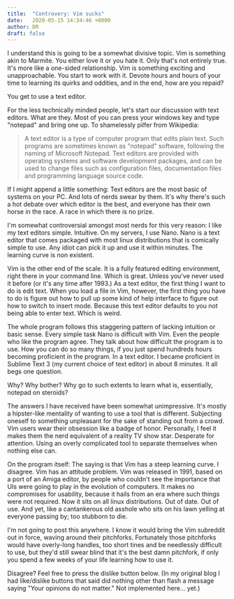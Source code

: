 ```yaml
---
title:  "Controvery: Vim sucks"
date:   2020-05-15 14:34:46 +0000
author: DR
draft: false
---
```


I understand this is going to be a somewhat divisive topic. Vim is something akin to Marmite. You either love it or you hate it. Only that's not entirely true. It's more like a one-sided relationship. Vim is something exciting and unapproachable. You start to work with it. Devote hours and hours of your time to learning its quirks and oddities, and in the end, how are you repaid?

You get to use a text editor.

For the less technically minded people, let's start our discussion with text editors. What are they. Most of you can press your windows key and type "notepad" and bring one up. To shamelessly pilfer from Wikipedia:

> A text editor is a type of computer program that edits plain text. Such programs are sometimes known as "notepad" software, following the naming of Microsoft Notepad. Text editors are provided with operating systems and software development packages, and can be used to change files such as configuration files, documentation files and programming language source code.

If I might append a little something: Text editors are the most basic of systems on your PC. And lots of nerds swear by them. It's why there's such a hot debate over which editor is the best, and everyone has their own horse in the race. A race in which there is no prize.

I'm somewhat controversial amongst most nerds for this very reason: I like my text editors simple. Intuitive. On my servers, I use Nano. Nano is a text editor that comes packaged with most linux distributions that is comically simple to use. Any idiot can pick it up and use it within minutes. The learning curve is non existent.

Vim is the other end of the scale. It is a fully featured editing environment, right there in your command line. Which is great. Unless you've never used it before (or it's any time after 1993.) As a text editor, the first thing I want to do is edit text. When you load a file in Vim, however, the first thing you have to do is figure out how to pull up some kind of help interface to figure out how to switch to insert mode. Because this text editor defaults to you not being able to enter text. Which is weird.

The whole program follows this staggering pattern of lacking intuition or basic sense. Every simple task Nano is difficult with Vim. Even the people who like the program agree. They talk about how difficult the program is to use. How you can do so many things, if you just spend hundreds hours becoming proficient in the program. In a text editor. I became proficient in Sublime Text 3 (my current choice of text editor) in about 8 minutes. It all begs one question.

Why? Why bother? Why go to such extents to learn what is, essentially, notepad on steroids?

The answers I have received have been somewhat unimpressive. It's mostly a hipster-like mentality of wanting to use a tool that is different. Subjecting oneself to something unpleasant for the sake of standing out from a crowd. Vim users wear their obsession like a badge of honor. Personally, I feel it makes them the nerd equivalent of a reality TV show star. Desperate for attention. Using an overly complicated tool to separate themselves when nothing else can.

On the program itself: The saying is that Vim has a steep learning curve. I disagree. Vim has an attitude problem. Vim was released in 1991, based on a port of an Amiga editor, by people who couldn't see the importance that UIs were going to play in the evolution of computers. It makes no compromises for usability, because it hails from an era where such things were not required. Now it sits on all linux distributions. Out of date. Out of use. And yet, like a cantankerous old asshole who sits on his lawn yelling at everyone passing by; too stubborn to die.

I'm not going to post this anywhere. I know it would bring the Vim subreddit out in force, waving around their pitchforks. Fortunately those pitchforks would have overly-long handles, too short tines and be needlessly difficult to use, but they'd still swear blind that it's the best damn pitchfork, if only you spend a few weeks of your life learning how to use it.

Disagree? Feel free to press the dislike button below. (In my original blog I had like/dislike buttons that said did nothing other than flash a message saying "Your opinions do not matter." Not implemented here... yet.)

